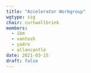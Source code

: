 ```yaml
---
title: "Accelerator Workgroup"
wgtype: sig
chair: curtwollbrink
members:
  - ibm
  - vantosh
  - yadro
  - allancantle
date: 2021-03-15
draft: false
---
```

